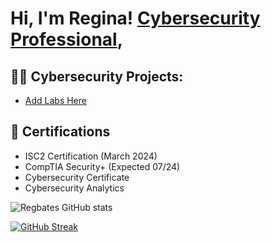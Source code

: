 <h1>Hi, I'm Regina!  <a href="https://www.linkedin.com/in/securemydigitalworld/">Cybersecurity Professional</a>, </h1>

<h2>👧🏿 Cybersecurity Projects:</h2>

- [Add Labs Here](https://github.com/regbates/addlabshere)

<h2> 📄 Certifications</h2>

- ISC2 Certification (March 2024)
- CompTIA Security+ (Expected 07/24)
- Cybersecurity Certificate
- Cybersecurity Analytics


![Regbates GitHub stats](https://github-readme-stats.vercel.app/api?username=regbates&show_icons=true&theme=radical)
  
[![GitHub Streak](http://github-readme-streak-stats.herokuapp.com?user=regbates&theme=dark)](https://git.io/streak-stats)
